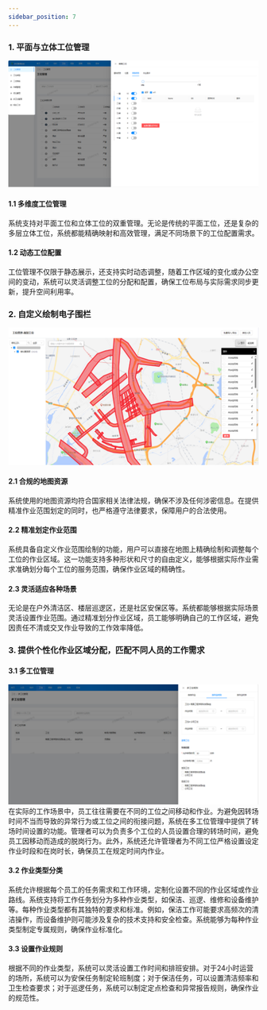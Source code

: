 ```yaml
---
sidebar_position: 7
---
```


### 1. 平面与立体工位管理
![enen](image.png)
#### 1.1 多维度工位管理
系统支持对平面工位和立体工位的双重管理。无论是传统的平面工位，还是复杂的多层立体工位，系统都能精确映射和高效管理，满足不同场景下的工位配置需求。
#### 1.2 动态工位配置
工位管理不仅限于静态展示，还支持实时动态调整，随着工作区域的变化或办公空间的变动，系统可以灵活调整工位的分配和配置，确保工位布局与实际需求同步更新，提升空间利用率。
### 2. 自定义绘制电子围栏
![alt text](image-1.png)
#### 2.1 合规的地图资源
系统使用的地图资源均符合国家相关法律法规，确保不涉及任何涉密信息。在提供精准作业范围划定的同时，也严格遵守法律要求，保障用户的合法使用。
#### 2.2 精准划定作业范围
系统具备自定义作业范围绘制的功能，用户可以直接在地图上精确绘制和调整每个工位的作业区域。这一功能支持多种形状和尺寸的自由定义，能够根据实际作业需求准确划分每个工位的服务范围，确保作业区域的精确性。
#### 2.3 灵活适应各种场景
无论是在户外清洁区、楼层巡逻区，还是社区安保区等。系统都能够根据实际场景灵活设置作业范围。通过精准划分作业区域，员工能够明确自己的工作区域，避免因责任不清或交叉作业导致的工作效率降低。
### 3. 提供个性化作业区域分配，匹配不同人员的工作需求
#### 3.1 多工位管理
![alt text](image-3.png)
在实际的工作场景中，员工往往需要在不同的工位之间移动和作业。为避免因转场时间不当而导致的异常行为或工位之间的衔接问题，系统在多工位管理中提供了转场时间设置的功能。管理者可以为负责多个工位的人员设置合理的转场时间，避免员工因移动而造成的脱岗行为。此外，系统还允许管理者为不同工位严格设置设定作业时段和在岗时长，确保员工在规定时间内作业。
#### 3.2 作业类型分类
系统允许根据每个员工的任务需求和工作环境，定制化设置不同的作业区域或作业路线。系统支持将工作任务划分为多种作业类型，如保洁、巡逻、维修和设备维护等。每种作业类型都有其独特的要求和标准。例如，保洁工作可能要求高频次的清洁操作，而设备维护则可能涉及复杂的技术支持和安全检查。系统能够为每种作业类型制定专属规则，确保作业标准化。
#### 3.3 设置作业规则
根据不同的作业类型，系统可以灵活设置工作时间和排班安排。对于24小时运营的场所，系统可以为安保任务制定轮班制度；对于保洁任务，可以设置清洁频率和卫生检查要求；对于巡逻任务，系统可以制定定点检查和异常报告规则，确保作业的规范性。